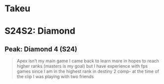 # Takeu

# S24S2: Diamond

## Peak: Diamond 4 (S24)

>Apex isn’t my main game I came back to learn more in hopes to reach higher ranks (masters is my goal) but I have experience with fps games since I am in the highest rank in destiny 2 comp- at the time of the clip I was playing with two friends 